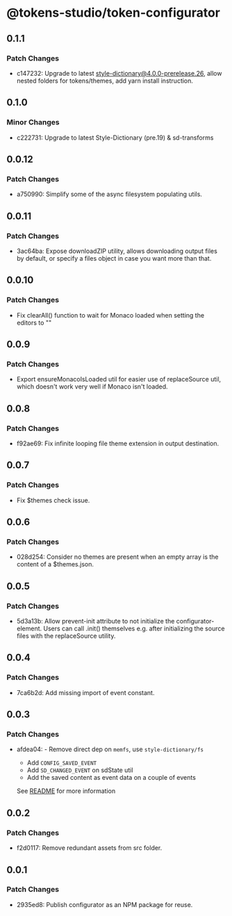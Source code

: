 # @tokens-studio/token-configurator

## 0.1.1

### Patch Changes

- c147232: Upgrade to latest style-dictionary@4.0.0-prerelease.26, allow nested folders for tokens/themes, add yarn install instruction.

## 0.1.0

### Minor Changes

- c222731: Upgrade to latest Style-Dictionary (pre.19) & sd-transforms

## 0.0.12

### Patch Changes

- a750990: Simplify some of the async filesystem populating utils.

## 0.0.11

### Patch Changes

- 3ac64ba: Expose downloadZIP utility, allows downloading output files by default, or specify a files object in case you want more than that.

## 0.0.10

### Patch Changes

- Fix clearAll() function to wait for Monaco loaded when setting the editors to ""

## 0.0.9

### Patch Changes

- Export ensureMonacoIsLoaded util for easier use of replaceSource util, which doesn't work very well if Monaco isn't loaded.

## 0.0.8

### Patch Changes

- f92ae69: Fix infinite looping file theme extension in output destination.

## 0.0.7

### Patch Changes

- Fix $themes check issue.

## 0.0.6

### Patch Changes

- 028d254: Consider no themes are present when an empty array is the content of a $themes.json.

## 0.0.5

### Patch Changes

- 5d3a13b: Allow prevent-init attribute to not initialize the configurator-element. Users can call .init() themselves e.g. after initializing the source files with the replaceSource utility.

## 0.0.4

### Patch Changes

- 7ca6b2d: Add missing import of event constant.

## 0.0.3

### Patch Changes

- afdea04: - Remove direct dep on `memfs`, use `style-dictionary/fs`

  - Add `CONFIG_SAVED_EVENT`
  - Add `SD_CHANGED_EVENT` on sdState util
  - Add the saved content as event data on a couple of events

  See [README](https://github.com/tokens-studio/style-dictionary-configurator#events) for more information

## 0.0.2

### Patch Changes

- f2d0117: Remove redundant assets from src folder.

## 0.0.1

### Patch Changes

- 2935ed8: Publish configurator as an NPM package for reuse.
